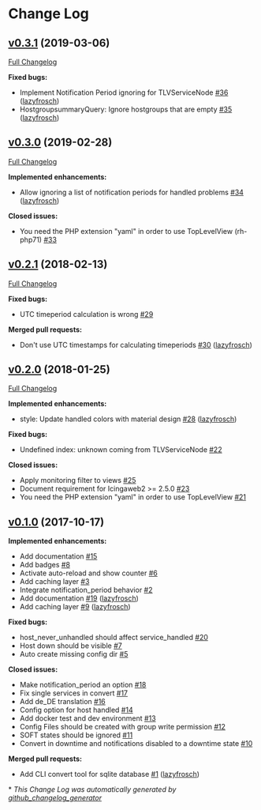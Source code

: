# Change Log

## [v0.3.1](https://github.com/Icinga/icingaweb2-module-toplevelview/tree/v0.3.1) (2019-03-06)
[Full Changelog](https://github.com/Icinga/icingaweb2-module-toplevelview/compare/v0.3.0...v0.3.1)

**Fixed bugs:**

- Implement Notification Period ignoring for TLVServiceNode [\#36](https://github.com/Icinga/icingaweb2-module-toplevelview/pull/36) ([lazyfrosch](https://github.com/lazyfrosch))
- HostgroupsummaryQuery: Ignore hostgroups that are empty [\#35](https://github.com/Icinga/icingaweb2-module-toplevelview/pull/35) ([lazyfrosch](https://github.com/lazyfrosch))

## [v0.3.0](https://github.com/Icinga/icingaweb2-module-toplevelview/tree/v0.3.0) (2019-02-28)
[Full Changelog](https://github.com/Icinga/icingaweb2-module-toplevelview/compare/v0.2.1...v0.3.0)

**Implemented enhancements:**

- Allow ignoring a list of notification periods for handled problems [\#34](https://github.com/Icinga/icingaweb2-module-toplevelview/pull/34) ([lazyfrosch](https://github.com/lazyfrosch))

**Closed issues:**

- You need the PHP extension "yaml" in order to use TopLevelView \(rh-php71\) [\#33](https://github.com/Icinga/icingaweb2-module-toplevelview/issues/33)

## [v0.2.1](https://github.com/Icinga/icingaweb2-module-toplevelview/tree/v0.2.1) (2018-02-13)
[Full Changelog](https://github.com/Icinga/icingaweb2-module-toplevelview/compare/v0.2.0...v0.2.1)

**Fixed bugs:**

- UTC timeperiod calculation is wrong [\#29](https://github.com/Icinga/icingaweb2-module-toplevelview/issues/29)

**Merged pull requests:**

- Don't use UTC timestamps for calculating timeperiods [\#30](https://github.com/Icinga/icingaweb2-module-toplevelview/pull/30) ([lazyfrosch](https://github.com/lazyfrosch))

## [v0.2.0](https://github.com/Icinga/icingaweb2-module-toplevelview/tree/v0.2.0) (2018-01-25)
[Full Changelog](https://github.com/Icinga/icingaweb2-module-toplevelview/compare/v0.1.0...v0.2.0)

**Implemented enhancements:**

- style: Update handled colors with material design [\#28](https://github.com/Icinga/icingaweb2-module-toplevelview/pull/28) ([lazyfrosch](https://github.com/lazyfrosch))

**Fixed bugs:**

- Undefined index: unknown coming from TLVServiceNode [\#22](https://github.com/Icinga/icingaweb2-module-toplevelview/issues/22)

**Closed issues:**

- Apply monitoring filter to views [\#25](https://github.com/Icinga/icingaweb2-module-toplevelview/issues/25)
- Document requirement for Icingaweb2 \>= 2.5.0 [\#23](https://github.com/Icinga/icingaweb2-module-toplevelview/issues/23)
- You need the PHP extension "yaml" in order to use TopLevelView [\#21](https://github.com/Icinga/icingaweb2-module-toplevelview/issues/21)

## [v0.1.0](https://github.com/Icinga/icingaweb2-module-toplevelview/tree/v0.1.0) (2017-10-17)
**Implemented enhancements:**

- Add documentation [\#15](https://github.com/Icinga/icingaweb2-module-toplevelview/issues/15)
- Add badges [\#8](https://github.com/Icinga/icingaweb2-module-toplevelview/issues/8)
- Activate auto-reload and show counter [\#6](https://github.com/Icinga/icingaweb2-module-toplevelview/issues/6)
- Add caching layer [\#3](https://github.com/Icinga/icingaweb2-module-toplevelview/issues/3)
- Integrate notification\_period behavior [\#2](https://github.com/Icinga/icingaweb2-module-toplevelview/issues/2)
- Add documentation [\#19](https://github.com/Icinga/icingaweb2-module-toplevelview/pull/19) ([lazyfrosch](https://github.com/lazyfrosch))
- Add caching layer [\#9](https://github.com/Icinga/icingaweb2-module-toplevelview/pull/9) ([lazyfrosch](https://github.com/lazyfrosch))

**Fixed bugs:**

- host\_never\_unhandled should affect service\_handled [\#20](https://github.com/Icinga/icingaweb2-module-toplevelview/issues/20)
- Host down should be visible [\#7](https://github.com/Icinga/icingaweb2-module-toplevelview/issues/7)
- Auto create missing config dir [\#5](https://github.com/Icinga/icingaweb2-module-toplevelview/issues/5)

**Closed issues:**

- Make notification\_period an option [\#18](https://github.com/Icinga/icingaweb2-module-toplevelview/issues/18)
- Fix single services in convert [\#17](https://github.com/Icinga/icingaweb2-module-toplevelview/issues/17)
- Add de\_DE translation [\#16](https://github.com/Icinga/icingaweb2-module-toplevelview/issues/16)
- Config option for host handled [\#14](https://github.com/Icinga/icingaweb2-module-toplevelview/issues/14)
- Add docker test and dev environment [\#13](https://github.com/Icinga/icingaweb2-module-toplevelview/issues/13)
- Config Files should be created with group write permission [\#12](https://github.com/Icinga/icingaweb2-module-toplevelview/issues/12)
- SOFT states should be ignored [\#11](https://github.com/Icinga/icingaweb2-module-toplevelview/issues/11)
- Convert in downtime and notifications disabled to a downtime state [\#10](https://github.com/Icinga/icingaweb2-module-toplevelview/issues/10)

**Merged pull requests:**

- Add CLI convert tool for sqlite database [\#1](https://github.com/Icinga/icingaweb2-module-toplevelview/pull/1) ([lazyfrosch](https://github.com/lazyfrosch))



\* *This Change Log was automatically generated by [github_changelog_generator](https://github.com/skywinder/Github-Changelog-Generator)*